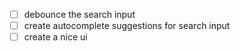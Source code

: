 - [ ] debounce the search input
- [ ] create autocomplete suggestions for search input
- [ ] create a nice ui